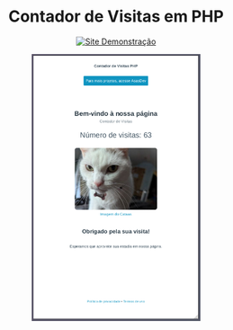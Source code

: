 <div align="center">
  <h1>Contador de Visitas em PHP</h1>  

  <p>
    <a href="https://asasdev.com.br/contador_visita/" target="_blank">
      <img src="https://img.shields.io/badge/Site%20Demonstra%C3%A7%C3%A3o-Acessar-0d6efd?style=for-the-badge" alt="Site Demonstração">
    </a>
  </p>

  <div style="display: inline-flex; gap: 20px;">
    <img src="site_demo.png" alt="Imagem 1" width="300">
  </div>
</div>

